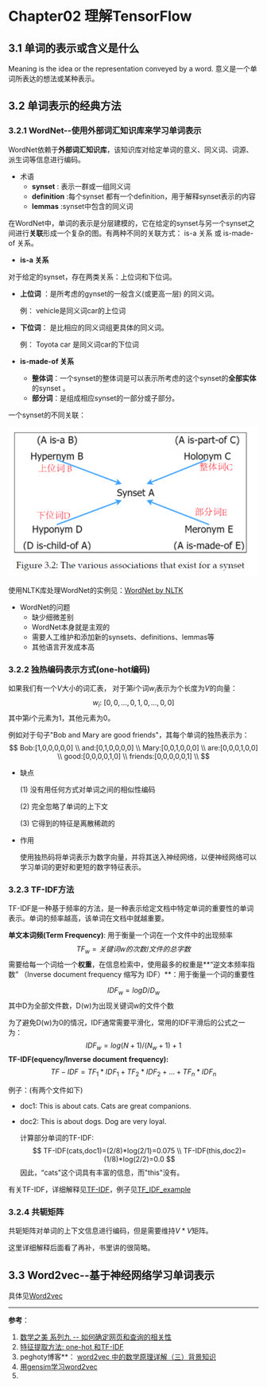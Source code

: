 # Chapter02 理解TensorFlow

## 3.1 单词的表示或含义是什么

Meaning is the idea or the representation conveyed by a word. 意义是一个单词所表达的想法或某种表示。

## 3.2 单词表示的经典方法

### 3.2.1 WordNet--使用外部词汇知识库来学习单词表示

WordNet依赖于**外部词汇知识库**，该知识库对给定单词的意义、同义词、词源、派生词等信息进行编码。

- 术语
  - **synset** : 表示一群或一组同义词
  - **definition** :每个synset 都有一个definition，用于解释synset表示的内容
  - **lemmas** :synset中包含的同义词

在WordNet中，单词的表示是分层建模的，它在给定的synset与另一个synset之间进行**关联**形成一个复杂的图。有两种不同的关联方式： is-a 关系 或 is-made-of 关系。

-  **is-a 关系**

  对于给定的synset，存在两类关系：上位词和下位词。

  - **上位词** ：是所考虑的gynset的一般含义(或更高一层) 的同义词。

    例： vehicle是同义词car的上位词

  - **下位词**： 是比相应的同义词组更具体的同义词。

    例： Toyota car 是同义词car的下位词

    

- **is-made-of 关系**

  - **整体词**：一个synset的整体词是可以表示所考虑的这个synset的**全部实体**的synset 。
  - **部分词**：是组成相应synset的一部分或子部分。

一个synset的不同关联：

![一个synset的不同关联](./pictures/01.png)

使用NLTK库处理WordNet的实例见：[WordNet by NLTK](./wordnet.py)



- WordNet的问题
  - 缺少细微差别
  - WordNet本身就是主观的
  - 需要人工维护和添加新的synsets、definitions、lemmas等
  - 其他语言开发成本高



### 3.2.2 独热编码表示方式(one-hot编码)

如果我们有一个$V$大小的词汇表， 对于第$i$个词$w_i$表示为个长度为$V$的向量：
$$
w_i:\ [0,0,...,0,1,0,...,0,0]
$$
其中第$i$个元素为1，其他元素为0。

例如对于句子"Bob and Mary are good friends"，其每个单词的独热表示为：
$$
Bob:[1,0,0,0,0,0]  \\
and:[0,1,0,0,0,0]  \\
Mary:[0,0,1,0,0,0]  \\
are:[0,0,0,1,0,0]	\\
good:[0,0,0,0,1,0]	\\
friends:[0,0,0,0,0,1]	\\
$$

- 缺点

  (1) 没有用任何方式对单词之间的相似性编码

  (2) 完全忽略了单词的上下文

  (3) 它得到的特征是离散稀疏的

- 作用

  使用独热码将单词表示为数字向量，并将其送入神经网络，以便神经网络可以学习单词的更好和更短的数字特征表示。



### 3.2.3 TF-IDF方法

TF-IDF是一种基于频率的方法，是一种表示给定文档中特定单词的重要性的单词表示。单词的频率越高，该单词在文档中就越重要。

**单文本词频(Term Frequency)**:  用于衡量一个词在一个文件中的出现频率
$$
TF_w=关键词w的次数/文件的总字数
$$
需要给每一个词给一个**权重**，在信息检索中，使用最多的权重是**“逆文本频率指数” （Inverse document frequency 缩写为 IDF）**：用于衡量一个词的重要性

$$
IDF_w=log D/D_w
$$
​		其中D为全部文件数，D(w)为出现关键词w的文件个数

为了避免D(w)为0的情况，IDF通常需要平滑化，常用的IDF平滑后的公式之一为：
$$
IDF_w=log (N+1)/(N_w+1)+1
$$
**TF-IDF(equency/Inverse document frequency):**
$$
TF-IDF = TF_1*IDF_1 + TF_2*IDF_2 +...+ TF_n*IDF_n
$$

例子：(有两个文件如下)

- doc1: This is about cats. Cats are great companions.

- doc2: This is about dogs. Dog are very loyal.

  计算部分单词的TF-IDF:
  $$
  TF-IDF(cats,doc1)=(2/8)*log(2/1)=0.075  \\
  TF-IDF(this,doc2)=(1/8)*log(2/2)=0.0
  $$
  因此，“cats"这个词具有丰富的信息，而"this"没有。



有关TF-IDF，详细解释见[TF-IDF](TF_IDF.md)，例子见[TF_IDF_example](./TF_IDF_example.py)



### 3.2.4 共轭矩阵

共轭矩阵对单词的上下文信息进行编码，但是需要维持$V*V$矩阵。

这里详细解释后面看了再补，书里讲的很简略。



## 3.3 Word2vec--基于神经网络学习单词表示



具体见[Word2vec](./Word2vec.md)









-----

**参考**：

1. [数学之美 系列九 -- 如何确定网页和查询的相关性](https://china.googleblog.com/2006/06/blog-post_3066.html)
2. [特征提取方法: one-hot 和TF-IDF](https://www.cnblogs.com/lianyingteng/p/7755545.html)
3. peghoty博客**： [word2vec 中的数学原理详解（三）背景知识](<https://blog.csdn.net/itplus/article/details/37969817>)
4. [用gensim学习word2vec](https://www.cnblogs.com/pinard/p/7278324.html)
5. 